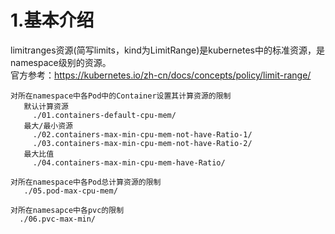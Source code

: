 # 1.基本介绍
limitranges资源(简写limits，kind为LimitRange)是kubernetes中的标准资源，是namespace级别的资源。  
官方参考：https://kubernetes.io/zh-cn/docs/concepts/policy/limit-range/  
```
对所在namespace中各Pod中的Container设置其计算资源的限制
   默认计算资源
     ./01.containers-default-cpu-mem/
   最大/最小资源
     ./02.containers-max-min-cpu-mem-not-have-Ratio-1/
     ./03.containers-max-min-cpu-mem-not-have-Ratio-2/
   最大比值
     ./04.containers-max-min-cpu-mem-have-Ratio/

对所在namespace中各Pod总计算资源的限制
   ./05.pod-max-cpu-mem/ 

对所在namesapce中各pvc的限制
  ./06.pvc-max-min/ 
```

